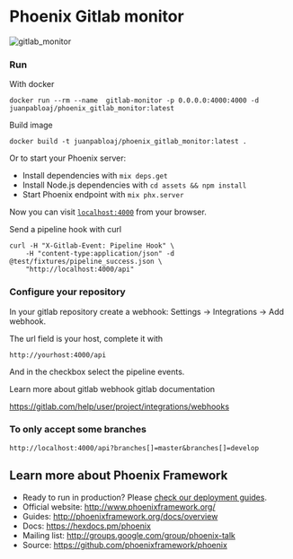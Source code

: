 # Phoenix Gitlab monitor

![gitlab_monitor](https://i.imgur.com/kjSeLr4.png)

### Run

With docker

    docker run --rm --name  gitlab-monitor -p 0.0.0.0:4000:4000 -d juanpabloaj/phoenix_gitlab_monitor:latest

Build image

    docker build -t juanpabloaj/phoenix_gitlab_monitor:latest .

Or to start your Phoenix server:

  * Install dependencies with `mix deps.get`
  * Install Node.js dependencies with `cd assets && npm install`
  * Start Phoenix endpoint with `mix phx.server`

Now you can visit [`localhost:4000`](http://localhost:4000) from your browser.

Send a pipeline hook with curl

    curl -H "X-Gitlab-Event: Pipeline Hook" \
        -H "content-type:application/json" -d @test/fixtures/pipeline_success.json \
        "http://localhost:4000/api"

### Configure your repository

In your gitlab repository create a webhook: Settings -> Integrations -> Add webhook.

The url field is your host, complete it with

    http://yourhost:4000/api

And in the checkbox select the pipeline events.

Learn more about gitlab webhook gitlab documentation

https://gitlab.com/help/user/project/integrations/webhooks

### To only accept some branches

    http://localhost:4000/api?branches[]=master&branches[]=develop

## Learn more about Phoenix Framework

  * Ready to run in production? Please [check our deployment guides](http://www.phoenixframework.org/docs/deployment).
  * Official website: http://www.phoenixframework.org/
  * Guides: http://phoenixframework.org/docs/overview
  * Docs: https://hexdocs.pm/phoenix
  * Mailing list: http://groups.google.com/group/phoenix-talk
  * Source: https://github.com/phoenixframework/phoenix
